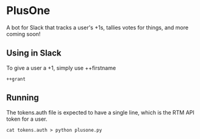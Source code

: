 PlusOne
========

A bot for Slack that tracks a user's +1s, tallies votes for things, and more coming soon!

Using in Slack
---------------

To give a user a +1, simply use ++firstname

	++grant

Running
--------

The tokens.auth file is expected to have a single line, which is the RTM API token for a user.

	cat tokens.auth > python plusone.py